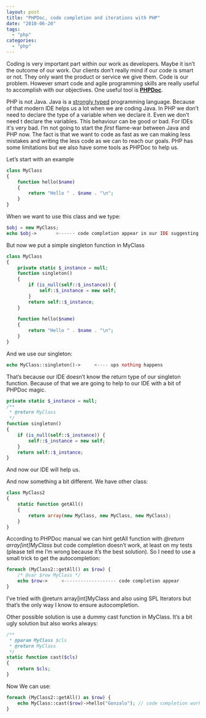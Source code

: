 ```yaml
---
layout: post
title: "PHPDoc, code completion and iterations with PHP"
date: "2010-06-20"
tags: 
  - "php"
categories: 
  - "php"
---
```


Coding is very important part within our work as developers. Maybe it isn’t the outcome of our work. Our clients don’t really mind if our code is smart or not. They only want the product or service we give  them. Code is our problem. However smart code and agile programming skills are really useful to accomplish with our objectives. One useful tool is **[PHPDoc](http://www.phpdoc.org/)**.

PHP is not Java. Java is a [strongly typed](http://en.wikipedia.org/wiki/Strongly_typed_programming_language) programming language. Because of that modern IDE helps us a lot when we are coding Java. In PHP we don’t need to declare the type of a variable when we declare it. Even we don’t need t declare the variables. This behaviour can be good or bad. For IDEs it's very bad. I’m not going to start the _first_ flame-war between Java and PHP now. The fact is that we want to code as fast as we can making less mistakes and writing the less code as we can to reach our goals. PHP has some limitations but we also have some tools as PHPDoc to help us.

Let’s start with an example

```php
class MyClass
{
    function hello($name)
    {
        return "Hello " . $name . "\n";
    }
}
```

When we want to use this class and we type:

```php
$obj = new MyClass;
echo $obj->       <------ code completion appear in our IDE suggesting hello function

```

But now we put a simple singleton function in MyClass

```php
class MyClass
{
    private static $_instance = null;
    function singleton()
    {
        if (is_null(self::$_instance)) {
            self::$_instance = new self;
        }
        return self::$_instance;
    }
 
    function hello($name)
    {
        return "Hello " . $name . "\n";
    }
}
```

And we use our singleton:

```php
echo MyClass::singleton()->     <---- ups nothing happens
```

That’s because our IDE doesn’t know the return type of our singleton function. Because of that we are going to help to our IDE with a bit of PHPDoc magic.

```php
private static $_instance = null;
/**
 * @return MyClass
 */
function singleton()
{
    if (is_null(self::$_instance)) {
        self::$_instance = new self;
    }
    return self::$_instance;
}
```

And now our IDE will help us.

And now something a bit different. We have other class:

```php
class MyClass2
{
    static function getAll()
    {
        return array(new MyClass, new MyClass, new MyClass);
    }
}
```

According to PHPDoc manual we can hint getAll function with _@return array\[int\]MyClass_ but code completion doesn’t work, at least on my tests (please tell me I’m wrong because it’s the best solution). So I need to use a small trick to get the autocompletion:

```php
foreach (MyClass2::getAll() as $row) {
    /* @var $row MyClass */
    echo $row->     <------------------- code completion appear
}
```

I’ve tried with @return array\[int\]MyClass and also using SPL Iterators but that’s the only way I know to ensure autocompletion.

Other possible solution is use a dummy cast function in MyClass. It’s a bit ugly solution but also works always:

```php
/**
 * @param MyClass $cls
 * @return MyClass
 */
static function cast($cls)
{
    return $cls;
}
```

Now We can use:

```php
foreach (MyClass2::getAll() as $row) {
    echo MyClass::cast($row)->hello("Gonzalo"); // code completion works
}
```
